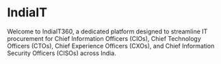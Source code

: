 # IndiaIT
Welcome to IndiaIT360, a dedicated platform designed to streamline IT procurement for Chief Information Officers (CIOs), Chief Technology Officers (CTOs), Chief Experience Officers (CXOs), and Chief Information Security Officers (CISOs) across India.
